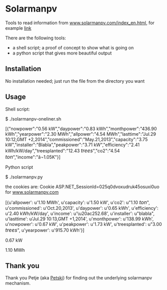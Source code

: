 Solarmanpv
==========

Tools to read information from www.solarmanpv.com/index_en.html, for example [link](http://www.solarmanpv.com/portal/Terminal/TerminalMain.aspx?pid=6543)

There are the following tools:
* a shell script; a proof of concept to show what is going on
* a python script that gives more beautiful output

Installation
------------

No installation needed; just run the file from the directory you want


Usage
-----

Shell script:

  $ ./solarmanpv-oneliner.sh
  
  [{"nowpower":"0.56 kW","daypower":"0.83 kWh","monthpower":"436.90 kWh","yearpower":"2.30 MWh","allpower":"4.54  MWh","lasttime":"Jul.29 10:12,GMT +2,2014","commissioned":"May.21,2013","capacity":"3.75 kW","installer":"Blabla","peakpower":"3.71 kW","efficiency":"2.41 kWh/kW/day","treesplanted":"12.43 <em style='font-size:16px'>trees</em>","co2":"4.54 <em style='font-size:16px'>ton</em>","income":"â¬1.05K"}]

Python script

$ ./solarmanpv.py

  the cookies are:
  Cookie ASP.NET_SessionId=025q0dvoxudruk45osuxi0uo for www.solarmanpv.com
  
  [{u'allpower': u'1.10 MWh',
    u'capacity': u'1.50 kW',
    u'co2': u"1.10 <em style='font-size:16px'>ton</em>",
    u'commissioned': u'Oct.20,2013',
    u'daypower': u'0.65 kWh',
    u'efficiency': u'2.40 kWh/kW/day',
    u'income': u'\u20ac252.68',
    u'installer': u"blabla",
    u'lasttime': u'Jul.29 10:13,GMT +1,2014',
    u'monthpower': u'138.99 kWh',
    u'nowpower': u'0.67 kW',
    u'peakpower': u'1.73 kW',
    u'treesplanted': u"3.00 <em style='font-size:16px'>trees</em>",
    u'yearpower': u'915.70 kWh'}]
    
  0.67 kW
  
  1.10 MWh




Thank you
---------

Thank you Petje (aka [Petski](https://github.com/petski)) for finding out the underlying solarmanpv mechanism.



